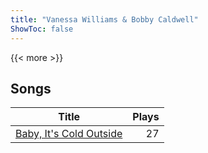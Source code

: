 ```yaml
---
title: "Vanessa Williams & Bobby Caldwell"
ShowToc: false
---
```


{{< more >}}

## Songs
Title | Plays 
----- | -----: 
[Baby, It's Cold Outside](/songs/baby-its-cold-outside) | 27

